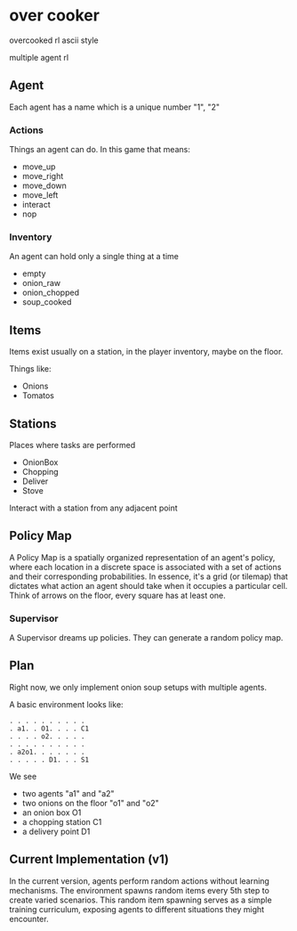 
# over cooker

overcooked rl ascii style

multiple agent rl

## Agent

Each agent has a name which is a unique number "1", "2"

### Actions

Things an agent can do. In this game that means:

- move_up
- move_right
- move_down
- move_left
- interact
- nop

### Inventory

An agent can hold only a single thing at a time

- empty
- onion_raw
- onion_chopped
- soup_cooked

## Items

Items exist usually on a station, in the player inventory, maybe on the floor.

Things like:

- Onions
- Tomatos

## Stations

Places where tasks are performed

- OnionBox
- Chopping
- Deliver
- Stove

Interact with a station from any adjacent point

## Policy Map

A Policy Map is a spatially organized representation of an agent's policy, where each location in a discrete space is associated with a set of actions and their corresponding probabilities.
In essence, it's a grid (or tilemap) that dictates what action an agent should take when it occupies a particular cell.
Think of arrows on the floor, every square has at least one.

### Supervisor

A Supervisor dreams up policies. They can generate a random policy map.

## Plan

Right now, we only implement onion soup setups with multiple agents.

A basic environment looks like:

    . . . . . . . . . .
    . a1. . O1. . . . C1
    . . . . o2. . . . .
    . . . . . . . . . .
    . a2o1. . . . . . .
    . . . . . D1. . . S1

We see

- two agents "a1" and "a2"
- two onions on the floor "o1" and "o2"
- an onion box O1
- a chopping station C1
- a delivery point D1

## Current Implementation (v1)

In the current version, agents perform random actions without learning mechanisms.
The environment spawns random items every 5th step to create varied scenarios.
This random item spawning serves as a simple training curriculum, exposing agents to different situations they might encounter.
